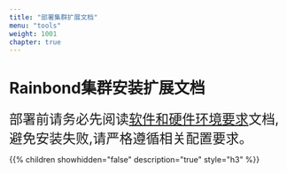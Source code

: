 ```yaml
---
title: "部署集群扩展文档"
menu: "tools"
weight: 1001
chapter: true
---
```


#  Rainbond集群安装扩展文档

<font  size=05>部署前请务必先阅读[软件和硬件环境要求](../user-operations/op-guide/recommendation/)文档,避免安装失败,请严格遵循相关配置要求。</font>


{{% children showhidden="false" description="true" style="h3"  %}}
